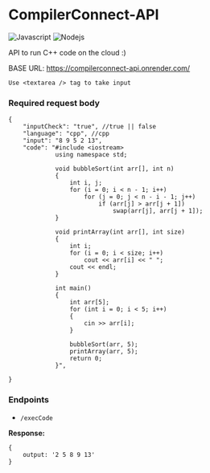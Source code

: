 # CompilerConnect-API

<img alt="Javascript" src="https://img.shields.io/badge/JavaScript-323330?style=for-the-badge&logo=javascript&logoColor=F7DF1E"/> <img alt="Nodejs" src="https://img.shields.io/badge/Node.js-339933?style=for-the-badge&logo=nodedotjs&logoColor=white"/>

API to run C++ code on the cloud :)

BASE URL: https://compilerconnect-api.onrender.com/

```
Use <textarea /> tag to take input
```

### Required request body

```
{
    "inputCheck": "true", //true || false
    "language": "cpp", //cpp
    "input": "8 9 5 2 13",
    "code": "#include <iostream>
             using namespace std;

             void bubbleSort(int arr[], int n)
             {
                 int i, j;
                 for (i = 0; i < n - 1; i++)
                     for (j = 0; j < n - i - 1; j++)
                         if (arr[j] > arr[j + 1])
                             swap(arr[j], arr[j + 1]);
             }

             void printArray(int arr[], int size)
             {
                 int i;
                 for (i = 0; i < size; i++)
                     cout << arr[i] << " ";
                 cout << endl;
             }

             int main()
             {
                 int arr[5];
                 for (int i = 0; i < 5; i++)
                 {
                     cin >> arr[i];
                 }

                 bubbleSort(arr, 5);
                 printArray(arr, 5);
                 return 0;
             }",
    
}
```

### Endpoints

- `/execCode`

**Response:**

```
{
    output: '2 5 8 9 13'
}
```
